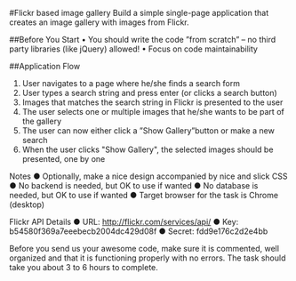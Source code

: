#Flickr based image gallery
Build a simple single-page application that creates an image gallery with images from
Flickr.

##Before You Start
• You should write the code ”from scratch” – no third party libraries (like jQuery)
allowed!
• Focus on code maintainability

##Application Flow
1. User navigates to a page where he/she finds a search form
2. User types a search string and press enter (or clicks a search button)
3. Images that matches the search string in Flickr is presented to the user
4. The user selects one or multiple images that he/she wants to be part of the gallery
5. The user can now either click a ”Show Gallery”­button or make a new search
6. When the user clicks "Show Gallery", the selected images should be presented, one
by one

Notes
● Optionally, make a nice design accompanied by nice and slick CSS
● No backend is needed, but OK to use if wanted
● No database is needed, but OK to use if wanted
● Target browser for the task is Chrome (desktop)

Flickr API Details
● URL: http://flickr.com/services/api/
● Key: b54580f369a7eeebecb2004dc429d08f
● Secret: fdd9e176c2d2e4bb

Before you send us your awesome code, make sure it is commented, well organized and
that it is functioning properly with no errors.
The task should take you about 3 to 6 hours to complete.

